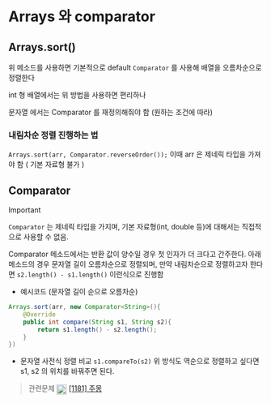 # Arrays 와 comparator

## Arrays.sort()
위 메소드를 사용하면 기본적으로 default `Comparator` 를 사용해 배열을 오름차순으로 정렬한다

int 형 배열에서는 위 방법을 사용하면 편리하나

문자열 에서는 Comparator 를 재정의해줘야 함 (원하는 조건에 따라)

### 내림차순 정렬 진행하는 법 
`Arrays.sort(arr, Comparator.reverseOrder());`
이때 arr 은 제네릭 타입을 가져야 함 ( 기본 자료형 불가 )

## Comparator

> [!IMPORTANT]
> `Comparator` 는 제네릭 타입을 가지며, 기본 자료형(int, double 등)에 대해서는 직접적으로 사용할 수 없음.

Comparator 메소드에서는 반환 값이 양수일 경우 첫 인자가 더 크다고 간주한다.
아래 메소드의 경우 문자열 길이 오름차순으로 정렬되며,
만약 내림차순으로 정렬하고자 한다면 `s2.length() - s1.length()` 이런식으로 진행함

- 예시코드 (문자열 길이 순으로 오름차순)
```java
Arrays.sort(arr, new Comparator<String>(){
    @Override
    public int compare(String s1, String s2){
        return s1.length() - s2.length();
    }
})
```

- 문자열 사전식 정렬 비교
`s1.compareTo(s2)`
위 방식도 역순으로 정렬하고 싶다면 s1, s2 의 위치를 바꿔주면 된다.

> 관련문제
> <img src="https://d2gd6pc034wcta.cloudfront.net/tier/6.svg" width="20" height="20" style="vertical-align: middle;"/> [[1181] 주몽](https://www.acmicpc.net/problem/1181)
